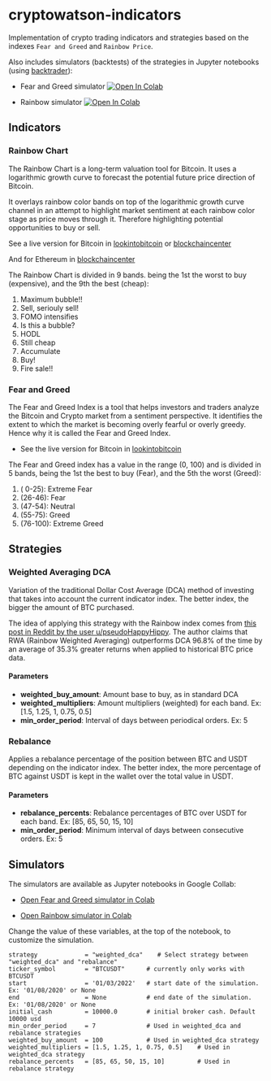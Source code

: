 # cryptowatson-indicators

Implementation of crypto trading indicators and strategies based on the indexes `Fear and Greed` and `Rainbow Price`.

Also includes simulators (backtests) of the strategies in Jupyter notebooks (using [backtrader](https://www.backtrader.com/)):

- Fear and Greed simulator [![Open In Colab](https://colab.research.google.com/assets/colab-badge.svg)](https://colab.research.google.com/github/raultruco/cryptowatson-indicators/blob/main/simulators/fng_simulator.ipynb)

- Rainbow simulator [![Open In Colab](https://colab.research.google.com/assets/colab-badge.svg)](https://colab.research.google.com/github/raultruco/cryptowatson-indicators/blob/main/simulators/rwa_simulator.ipynb)

## Indicators

### Rainbow Chart

The Rainbow Chart is a long-term valuation tool for Bitcoin. It uses a logarithmic growth curve to forecast the potential future price direction of Bitcoin.

It overlays rainbow color bands on top of the logarithmic growth curve channel in an attempt to highlight market sentiment at each rainbow color stage as price moves through it. Therefore highlighting potential opportunities to buy or sell.

See a live version for Bitcoin in [lookintobitcoin](https://www.lookintobitcoin.com/charts/bitcoin-rainbow-chart/) or [blockchaincenter](https://www.blockchaincenter.net/en/bitcoin-rainbow-chart/)

And for Ethereum in [blockchaincenter](https://www.blockchaincenter.net/ethereum-rainbow-chart/)

The Rainbow Chart is divided in 9 bands. being the 1st the worst to buy (expensive), and the 9th the best (cheap):

1. Maximum bubble!!
2. Sell, seriouly sell!
3. FOMO intensifies
4. Is this a bubble?
5. HODL
6. Still cheap
7. Accumulate
8. Buy!
9. Fire sale!!

### Fear and Greed

The Fear and Greed Index is a tool that helps investors and traders analyze the Bitcoin and Crypto market from a sentiment perspective. It identifies the extent to which the market is becoming overly fearful or overly greedy. Hence why it is called the Fear and Greed Index.

- See the live version for Bitcoin in [lookintobitcoin](https://www.lookintobitcoin.com/charts/bitcoin-fear-and-greed-index/)

The Fear and Greed index has a value in the range (0, 100) and is divided in 5 bands, being the 1st the best to buy (Fear), and the 5th the worst (Greed):

1. ( 0-25):  Extreme Fear
2. (26-46):  Fear
3. (47-54):  Neutral
4. (55-75):  Greed
5. (76-100): Extreme Greed

## Strategies

### Weighted Averaging DCA

Variation of the traditional Dollar Cost Average (DCA) method of investing that takes into account the current indicator index. The better index, the bigger the amount of BTC purchased.

The idea of applying this strategy with the Rainbow index comes from [this post in Reddit by the user u/pseudoHappyHippy](https://www.reddit.com/r/CryptoCurrency/comments/qg9s6v/introducing_rainbowweighted_averaging_a_more/). The author claims that RWA (Rainbow Weighted Averaging) outperforms DCA 96.8% of the time by an average of 35.3% greater returns when applied to historical BTC price data.

#### Parameters

- **weighted_buy_amount**: Amount base to buy, as in standard DCA
- **weighted_multipliers**: Amount multipliers (weighted) for each band. Ex: [1.5, 1.25, 1, 0.75, 0.5]
- **min_order_period**: Interval of days between periodical orders. Ex: 5

### Rebalance 

Applies a rebalance percentage of the position between BTC and USDT depending on the indicator index. The better index, the more percentage of BTC against USDT is kept in the wallet over the total value in USDT.

#### Parameters
- **rebalance_percents**: Rebalance percentages of BTC over USDT for each band. Ex: [85, 65, 50, 15, 10]
- **min_order_period**: Minimum interval of days between consecutive orders. Ex: 5

## Simulators

The simulators are available as Jupyter notebooks in Google Collab:

- [Open Fear and Greed simulator in Colab](https://colab.research.google.com/github/raultruco/cryptowatson-indicators/blob/main/simulators/fng_simulator.ipynb)

- [Open Rainbow simulator in Colab](https://colab.research.google.com/github/raultruco/cryptowatson-indicators/blob/main/simulators/rwa_simulator.ipynb)

Change the value of these variables, at the top of the notebook, to customize the simulation. 

```
strategy             = "weighted_dca"    # Select strategy between "weighted_dca" and "rebalance"
ticker_symbol        = "BTCUSDT"      # currently only works with BTCUSDT
start                = '01/03/2022'   # start date of the simulation. Ex: '01/08/2020' or None
end                  = None           # end date of the simulation. Ex: '01/08/2020' or None
initial_cash         = 10000.0        # initial broker cash. Default 10000 usd
min_order_period     = 7              # Used in weighted_dca and rebalance strategies
weighted_buy_amount  = 100            # Used in weighted_dca strategy
weighted_multipliers = [1.5, 1.25, 1, 0.75, 0.5]    # Used in weighted_dca strategy
rebalance_percents   = [85, 65, 50, 15, 10]         # Used in rebalance strategy
```
